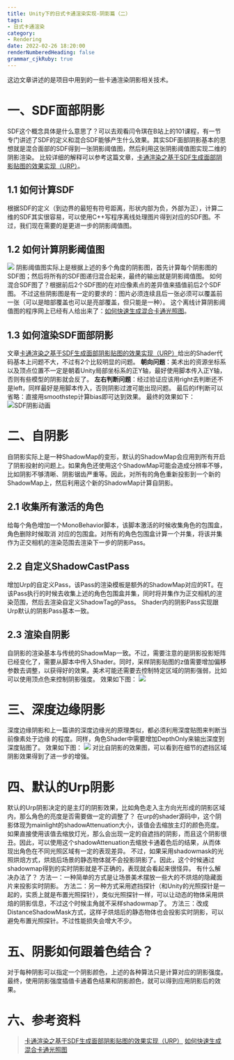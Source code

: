 ```yaml
---
title: Unity下的日式卡通渲染实现-阴影篇（二）
tags: 
- 日式卡通渲染
category:
- Rendering
date: 2022-02-26 18:20:00
renderNumberedHeading: false
grammar_cjkRuby: true
---
```


这边文章讲述的是项目中用到的一些卡通渲染阴影相关技术。
# 一、SDF面部阴影
SDF这个概念具体是什么意思了？可以去观看闫令琪在B站上的101课程，有一节专门讲述了SDF的定义和混合SDF能够产生什么效果。其实SDF面部阴影基本的思想就是混合面部的SDF得到一张阴影阈值图，然后利用这张阴影阈值图实现二维的阴影渲染。
比较详细的解释可以参考这篇文章，[卡通渲染之基于SDF生成面部阴影贴图的效果实现（URP）](https://zhuanlan.zhihu.com/p/361716315)。
## 1.1 如何计算SDF
根据SDF的定义（到边界的最短有符号距离，形状内部为负，外部为正），计算二维的SDF其实很容易，可以使用C\+\+写程序离线处理图片得到对应的SDF图。不过，我们现在需要的是更进一步的阴影阈值图。

## 1.2 如何计算阴影阈值图
![](https://raw.githubusercontent.com/xpc-yx/markdown_img/master/小书匠/特定角度的SDF阴影图.png)
阴影阈值图实际上是根据上述的多个角度的阴影图，首先计算每个阴影图的SDF图；然后将所有的SDF图递归混合起来，最终的输出就是阴影阈值图。
如何混合SDF图了？根据前后2个SDF图的在对应像素点的差异值来插值前后2个SDF图。
不过这些阴影图是有一定的要求的：图片必须连续且后一张必须可以覆盖前一张（可以是暗部覆盖也可以是亮部覆盖，但只能是一种）。
这个离线计算阴影阈值图的程序网上已经有人给出来了：[如何快速生成混合卡通光照图](https://zhuanlan.zhihu.com/p/356185096)。
## 1.3 如何渲染SDF面部阴影
文章[卡通渲染之基于SDF生成面部阴影贴图的效果实现（URP）](https://zhuanlan.zhihu.com/p/361716315)给出的Shader代码基本上问题不大，不过有2个比较明显的问题。
**朝向问题**：美术出的资源坐标系以及顶点位置不一定是朝着Unity局部坐标系的正Y轴，最好使用脚本传入正Y轴，否则有些模型的阴影就会反了。
**左右判断问题**：经过验证应该用right去判断还不是left，同样最好是用脚本传入，否则阴影过渡可能出现问题。
最后的if判断可以省略：直接用smoothstep计算bias即可达到效果。
最终的效果如下：
![SDF阴影动画](https://raw.githubusercontent.com/xpc-yx/markdown_img/master/小书匠/SDF阴影动画.gif)

# 二、自阴影
自阴影实际上是一种ShadowMap的变形，默认的ShadowMap会应用到所有开启了阴影投射的问题上。如果角色还使用这个ShadowMap可能会造成分辨率不够，比如阴影不够清晰、阴影锯齿严重等。因此，对所有的角色重新投影到一个新的ShadowMap上，然后利用这个新的ShadowMap计算自阴影。
## 2.1 收集所有激活的角色
给每个角色增加一个MonoBehavior脚本，该脚本激活的时候收集角色的包围盒，角色删除时候取消
对应的包围盒。对所有的角色包围盒计算一个并集，将该并集作为正交相机的渲染范围去渲染下一步的阴影Pass。

## 2.2 自定义ShadowCastPass
增加Urp的自定义Pass，该Pass的渲染模板是额外的ShadowMap对应的RT。在该Pass执行的时候去收集上述的角色包围盒并集，同时将并集作为正交相机的渲染范围，然后去渲染自定义ShadowTag的Pass。
Shader内的阴影Pass实现跟Urp默认的阴影Pass基本一致。

## 2.3 渲染自阴影
自阴影的渲染基本与传统的ShadowMap一致。不过，需要注意的是阴影投影矩阵已经变化了，需要从脚本中传入Shader。同时，采样阴影贴图的z值需要增加偏移参数去调整，以获得好的效果。美术可能还需要去控制特定区域的阴影强弱，比如可以使用顶点色来控制阴影强度。
效果如下图：
![](https://raw.githubusercontent.com/xpc-yx/markdown_img/master/小书匠/卡通渲染自阴影.jpg)

# 三、深度边缘阴影
深度边缘阴影和上一篇讲的深度边缘光的原理类似，都必须利用深度贴图来判断当前像素处于边缘
的程度。同样，角色Shader中需要增加DepthOnly来输出深度到深度贴图了。
效果如下图：
![](https://raw.githubusercontent.com/xpc-yx/markdown_img/master/小书匠/卡通渲染深度阴影.jpg)
对比自阴影的效果图，可以看到在细节的遮挡区域阴影效果得到了进一步的增强。

# 四、默认的Urp阴影
默认的Urp阴影决定的是主灯的阴影效果，比如角色走入主方向光形成的阴影区域内，那么角色的亮度是否需要做一定的调整了？
在urp的shader源码中，这个阴影体现为mainlight的shadowAttenuation大小，该值会去缩放主灯的颜色亮度。如果直接使用该值去缩放灯光，那么会出现一定的自遮挡的阴影，而且这个阴影很丑。因此，可以使用这个shadowAttenuation去缩放卡通着色后的结果，从而体现出角色在不同光照区域有一定的表现差异。
不过，如果采用shadowmask的光照烘焙方式，烘焙后场景的静态物体就不会投影阴影了。因此，这个时候通过shadowmap得到的实时阴影就是不正确的，表现就会看起来很怪异。
有什么解决办法了？
方法一：一种简单的方式是让场景美术摆放一些大的不烘焙的隐藏面片来投影实时阴影。
方法二：另一种方式采用遮挡探针（和Unity的光照探针是一起的，实质上就是布置光照探针），类似光照探针一样，可以让动态的物体采用烘焙的阴影信息，不过这个时候主角就不采样shadowmap了。
方法三：改成DistanceShadowMask方式，这样子烘焙后的静态物体也会投影实时阴影，可以避免布置光照探针。不过性能损失会增大不少。

# 五、阴影如何跟着色结合？
对于每种阴影可以指定一个阴影颜色，上述的各种算法只是计算对应的阴影强度。最终，使用阴影强度插值卡通着色结果和阴影颜色，就可以得到应用阴影后的效果。

# 六、参考资料

>[卡通渲染之基于SDF生成面部阴影贴图的效果实现（URP）](https://zhuanlan.zhihu.com/p/361716315)
> [如何快速生成混合卡通光照图](https://zhuanlan.zhihu.com/p/356185096)
